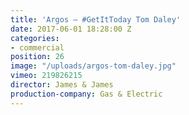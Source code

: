 ```yaml
---
title: 'Argos — #GetItToday Tom Daley'
date: 2017-06-01 18:28:00 Z
categories:
- commercial
position: 26
image: "/uploads/argos-tom-daley.jpg"
vimeo: 219826215
director: James & James
production-company: Gas & Electric
---
```


